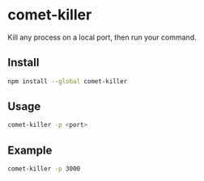 # comet-killer

Kill any process on a local port, then run your command.

## Install

```bash
npm install --global comet-killer
```

## Usage

```bash
comet-killer -p <port>
```

## Example

```bash
comet-killer -p 3000
```
